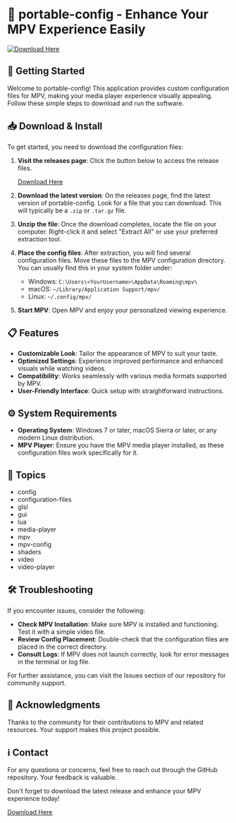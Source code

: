 # 🎥 portable-config - Enhance Your MPV Experience Easily

[![Download Here](https://img.shields.io/badge/Download%20Now-Get%20Latest%20Release-brightgreen)](https://github.com/Thecatek/portable-config/releases)

## 🚀 Getting Started

Welcome to portable-config! This application provides custom configuration files for MPV, making your media player experience visually appealing. Follow these simple steps to download and run the software.

## 📥 Download & Install

To get started, you need to download the configuration files:

1. **Visit the releases page**: Click the button below to access the release files.

   [Download Here](https://github.com/Thecatek/portable-config/releases)

2. **Download the latest version**: On the releases page, find the latest version of portable-config. Look for a file that you can download. This will typically be a `.zip` or `.tar.gz` file.

3. **Unzip the file**: Once the download completes, locate the file on your computer. Right-click it and select "Extract All" or use your preferred extraction tool.

4. **Place the config files**: After extraction, you will find several configuration files. Move these files to the MPV configuration directory. You can usually find this in your system folder under:
   - Windows: `C:\Users\<YourUsername>\AppData\Roaming\mpv\`
   - macOS: `~/Library/Application Support/mpv/`
   - Linux: `~/.config/mpv/`

5. **Start MPV**: Open MPV and enjoy your personalized viewing experience.

## 📋 Features

- **Customizable Look**: Tailor the appearance of MPV to suit your taste.
- **Optimized Settings**: Experience improved performance and enhanced visuals while watching videos.
- **Compatibility**: Works seamlessly with various media formats supported by MPV.
- **User-Friendly Interface**: Quick setup with straightforward instructions.

## ⚙️ System Requirements

- **Operating System**: Windows 7 or later, macOS Sierra or later, or any modern Linux distribution.
- **MPV Player**: Ensure you have the MPV media player installed, as these configuration files work specifically for it.

## 📌 Topics

- config
- configuration-files
- glsl
- gui
- lua
- media-player
- mpv
- mpv-config
- shaders
- video
- video-player

## 🛠️ Troubleshooting

If you encounter issues, consider the following:

- **Check MPV Installation**: Make sure MPV is installed and functioning. Test it with a simple video file.
- **Review Config Placement**: Double-check that the configuration files are placed in the correct directory.
- **Consult Logs**: If MPV does not launch correctly, look for error messages in the terminal or log file.

For further assistance, you can visit the Issues section of our repository for community support.

## 🙏 Acknowledgments

Thanks to the community for their contributions to MPV and related resources. Your support makes this project possible.

## ℹ️ Contact

For any questions or concerns, feel free to reach out through the GitHub repository. Your feedback is valuable. 

Don't forget to download the latest release and enhance your MPV experience today!

[Download Here](https://github.com/Thecatek/portable-config/releases)